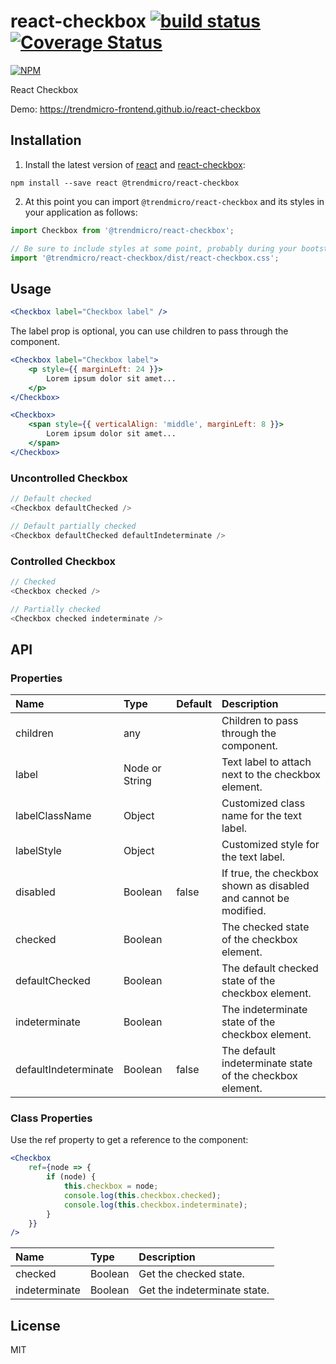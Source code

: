 # react-checkbox [![build status](https://travis-ci.org/trendmicro-frontend/react-checkbox.svg?branch=master)](https://travis-ci.org/trendmicro-frontend/react-checkbox) [![Coverage Status](https://coveralls.io/repos/github/trendmicro-frontend/react-checkbox/badge.svg?branch=master)](https://coveralls.io/github/trendmicro-frontend/react-checkbox?branch=master)

[![NPM](https://nodei.co/npm/@trendmicro/react-checkbox.png?downloads=true&stars=true)](https://nodei.co/npm/@trendmicro/react-checkbox/)

React Checkbox

Demo: https://trendmicro-frontend.github.io/react-checkbox

## Installation

1. Install the latest version of [react](https://github.com/facebook/react) and [react-checkbox](https://github.com/trendmicro-frontend/react-checkbox):

  ```
  npm install --save react @trendmicro/react-checkbox
  ```

2. At this point you can import `@trendmicro/react-checkbox` and its styles in your application as follows:

  ```js
  import Checkbox from '@trendmicro/react-checkbox';

  // Be sure to include styles at some point, probably during your bootstraping
  import '@trendmicro/react-checkbox/dist/react-checkbox.css';
  ```

## Usage

```jsx
<Checkbox label="Checkbox label" />
```

The label prop is optional, you can use children to pass through the component.

```jsx
<Checkbox label="Checkbox label">
    <p style={{ marginLeft: 24 }}>
        Lorem ipsum dolor sit amet...
    </p>
</Checkbox>

<Checkbox>
    <span style={{ verticalAlign: 'middle', marginLeft: 8 }}>
        Lorem ipsum dolor sit amet...
    </span>
</Checkbox>
```

### Uncontrolled Checkbox

```js
// Default checked
<Checkbox defaultChecked />

// Default partially checked
<Checkbox defaultChecked defaultIndeterminate />
```

### Controlled Checkbox

```js
// Checked
<Checkbox checked />

// Partially checked
<Checkbox checked indeterminate />
```

## API

### Properties

Name | Type | Default | Description
:--- | :--- | :------ | :----------
children | any | | Children to pass through the component.
label | Node or String | | Text label to attach next to the checkbox element.
labelClassName | Object | | Customized class name for the text label.
labelStyle | Object | | Customized style for the text label.
disabled | Boolean | false | If true, the checkbox shown as disabled and cannot be modified.
checked | Boolean | | The checked state of the checkbox element.
defaultChecked | Boolean | | The default checked state of the checkbox element.
indeterminate | Boolean | | The indeterminate state of the checkbox element.
defaultIndeterminate | Boolean | false | The default indeterminate state of the checkbox element.

### Class Properties

Use the ref property to get a reference to the component:

```jsx
<Checkbox
    ref={node => {
        if (node) {
            this.checkbox = node;
            console.log(this.checkbox.checked);
            console.log(this.checkbox.indeterminate);
        }
    }}
/>
```

Name | Type | Description
:--- | :--- | :----------
checked | Boolean | Get the checked state.
indeterminate | Boolean | Get the indeterminate state.

## License

MIT
